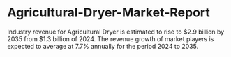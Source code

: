 # Agricultural-Dryer-Market-Report
Industry revenue for Agricultural Dryer is estimated to rise to $2.9 billion by 2035 from $1.3 billion of 2024. The revenue growth of market players is expected to average at 7.7% annually for the period 2024 to 2035.
